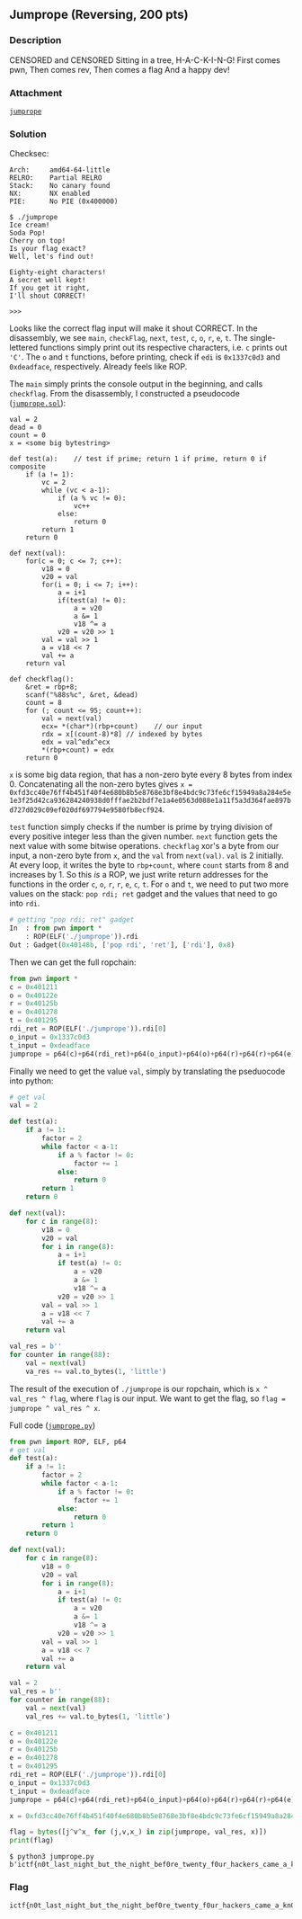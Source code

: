 ## Jumprope (Reversing, 200 pts)

### Description

CENSORED and CENSORED Sitting in a tree, H-A-C-K-I-N-G! First comes pwn, Then comes rev, Then comes a flag And a happy dev!

### Attachment

[`jumprope`](jumprope)

### Solution

Checksec:
```
Arch:     amd64-64-little
RELRO:    Partial RELRO
Stack:    No canary found
NX:       NX enabled
PIE:      No PIE (0x400000)
```
```
$ ./jumprope
Ice cream!
Soda Pop!
Cherry on top!
Is your flag exact?
Well, let's find out!

Eighty-eight characters!
A secret well kept!
If you get it right,
I'll shout CORRECT!

>>>
```
Looks like the correct flag input will make it shout CORRECT. In the disassembly, we see `main`, `checkFlag`, `next`, `test`, `c`, `o`, `r`, `e`, `t`. The single-lettered functions simply print out its respective characters, i.e. `c` prints out `'C'`. The `o` and `t` functions, before printing, check if `edi` is `0x1337c0d3` and `0xdeadface`, respectively. Already feels like ROP.

The `main` simply prints the console output in the beginning, and calls `checkflag`. From the disassembly, I constructed a pseudocode ([`jumprope.sol`](jumprope.sol)):
```
val = 2
dead = 0
count = 0
x = <some big bytestring>

def test(a):	// test if prime; return 1 if prime, return 0 if composite
	if (a != 1):
		vc = 2
		while (vc < a-1):
			if (a % vc != 0):
				vc++
			else:
				return 0
		return 1
	return 0

def next(val):
	for(c = 0; c <= 7; c++):
		v18 = 0
		v20 = val
		for(i = 0; i <= 7; i++):
			a = i+1
			if(test(a) != 0):
				a = v20
				a &= 1
				v18 ^= a
			v20 = v20 >> 1
		val = val >> 1
		a = v18 << 7
		val += a
	return val
	
def checkflag():
	&ret = rbp+8;
	scanf("%88s%c", &ret, &dead)
	count = 8
	for (; count <= 95; count++):
		val = next(val)
		ecx= *(char*)(rbp+count)	// our input
		rdx = x[(count-8)*8] // indexed by bytes
		edx = val^edx^ecx
		*(rbp+count) = edx
	return 0
```
`x` is some big data region, that has a non-zero byte every 8 bytes from index 0. Concatenating all the non-zero bytes gives `x = 0xfd3cc40e76ff4b451f40f4e680b8b5e8768e3bf8e4bdc9c73fe6cf15949a8a284e5e1e3f25d42ca936284240938d0fffae2b2bdf7e1a4e0563d088e1a11f5a3d364fae897bd727d029c09ef020df697794e9580fb8ecf924`.

`test` function simply checks if the number is prime by trying division of every positive integer less than the given number. `next` function gets the next value with some bitwise operations. `checkflag` xor's a byte from our input, a non-zero byte from `x`, and the `val` from `next(val)`. `val` is 2 initially. At every loop, it writes the byte to `rbp+count`, where `count` starts from 8 and increases by 1. So this *is* a ROP, we just write return addresses for the functions in the order `c`, `o`, `r`, `r`, `e`, `c`, `t`. For `o` and `t`, we need to put two more values on the stack: `pop rdi; ret` gadget and the values that need to go into `rdi`.
```py
# getting "pop rdi; ret" gadget
In  : from pwn import *
    : ROP(ELF('./jumprope')).rdi
Out : Gadget(0x40148b, ['pop rdi', 'ret'], ['rdi'], 0x8)
```
Then we can get the full ropchain:
```py
from pwn import *
c = 0x401211
o = 0x40122e
r = 0x40125b
e = 0x401278
t = 0x401295
rdi_ret = ROP(ELF('./jumprope')).rdi[0]
o_input = 0x1337c0d3
t_input = 0xdeadface
jumprope = p64(c)+p64(rdi_ret)+p64(o_input)+p64(o)+p64(r)+p64(r)+p64(e)+p64(c)+p64(rdi_ret)+p64(t_input)+p64(t)
```
Finally we need to get the value `val`, simply by translating the pseduocode into python:
```py
# get val
val = 2

def test(a):
    if a != 1:
        factor = 2
        while factor < a-1:
            if a % factor != 0:
                factor += 1
            else:
                return 0
        return 1
    return 0

def next(val):
    for c in range(8):
        v18 = 0
        v20 = val
        for i in range(8):
            a = i+1
            if test(a) != 0:
                a = v20
                a &= 1
                v18 ^= a
            v20 = v20 >> 1
        val = val >> 1
        a = v18 << 7
        val += a
    return val

val_res = b''
for counter in range(88):
    val = next(val)
    va_res += val.to_bytes(1, 'little')
```
The result of the execution of `./jumprope` is our ropchain, which is `x ^ val_res ^ flag`, where `flag` is our input. We want to get the flag, so `flag = jumprope ^ val_res ^ x`.

Full code ([`jumprope.py`](jumprope.py))
```py
from pwn import ROP, ELF, p64
# get val
def test(a):
    if a != 1:
        factor = 2
        while factor < a-1:
            if a % factor != 0:
                factor += 1
            else:
                return 0
        return 1
    return 0

def next(val):
    for c in range(8):
        v18 = 0
        v20 = val
        for i in range(8):
            a = i+1
            if test(a) != 0:
                a = v20
                a &= 1
                v18 ^= a
            v20 = v20 >> 1
        val = val >> 1
        a = v18 << 7
        val += a
    return val

val = 2
val_res = b''
for counter in range(88):
    val = next(val)
    val_res += val.to_bytes(1, 'little')

c = 0x401211
o = 0x40122e
r = 0x40125b
e = 0x401278
t = 0x401295
rdi_ret = ROP(ELF('./jumprope')).rdi[0]
o_input = 0x1337c0d3
t_input = 0xdeadface
jumprope = p64(c)+p64(rdi_ret)+p64(o_input)+p64(o)+p64(r)+p64(r)+p64(e)+p64(c)+p64(rdi_ret)+p64(t_input)+p64(t)

x = 0xfd3cc40e76ff4b451f40f4e680b8b5e8768e3bf8e4bdc9c73fe6cf15949a8a284e5e1e3f25d42ca936284240938d0fffae2b2bdf7e1a4e0563d088e1a11f5a3d364fae897bd727d029c09ef020df697794e9580fb8ecf924.to_bytes(88, 'big')

flag = bytes([j^v^x_ for (j,v,x_) in zip(jumprope, val_res, x)])
print(flag)
```
```
$ python3 jumprope.py
b'ictf{n0t_last_night_but_the_night_bef0re_twenty_f0ur_hackers_came_a_kn0cking_at_my_d00r}'
```

### Flag
```
ictf{n0t_last_night_but_the_night_bef0re_twenty_f0ur_hackers_came_a_kn0cking_at_my_d00r}
```
